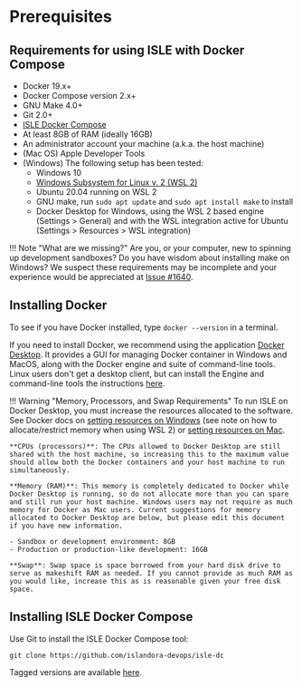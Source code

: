 # Prerequisites

## Requirements for using ISLE with Docker Compose

- Docker 19.x+
- Docker Compose version 2.x+
- GNU Make 4.0+
- Git 2.0+
- [ISLE Docker Compose](https://github.com/islandora-devops/isle-dc)
- At least 8GB of RAM (ideally 16GB)
- An administrator account your machine (a.k.a. the host machine)
- (Mac OS) Apple Developer Tools
- (Windows) The following setup has been tested:
    - Windows 10
    - [Windows Subsystem for Linux v. 2 (WSL 2)](https://docs.microsoft.com/en-us/windows/wsl/install-win10)
    - Ubuntu 20.04 running on WSL 2
    - GNU make, run `sudo apt update` and `sudo apt install make` to install
    - Docker Desktop for Windows, using the WSL 2 based engine (Settings > General) and with the WSL integration active for Ubuntu (Settings > Resources > WSL integration)

!!! Note "What are we missing?"
    Are you, or your computer, new to spinning up development sandboxes? Do you have wisdom about installing make on Windows? We suspect these requirements may be incomplete and your experience would be appreciated at [Issue #1640](https://github.com/Islandora/documentation/issues/1640).

## Installing Docker

To see if you have Docker installed, type `docker --version` in a terminal.

If you need to install Docker, we recommend using the application [Docker Desktop](https://www.docker.com/products/docker-desktop). It provides a GUI for managing Docker container in Windows and MacOS, along with the Docker engine and suite of command-line tools. Linux users don't get a desktop client, but can install the Engine and command-line tools the instructions [here](https://docs.docker.com/engine/install/).

!!! Warning "Memory, Processors, and Swap Requirements"
    To run ISLE on Docker Desktop, you must increase the resources allocated to the software. See Docker docs on [setting resources on Windows](https://docs.docker.com/docker-for-windows/#resources) (see note on how to allocate/restrict memory when using WSL 2) or [setting resources on Mac](https://docs.docker.com/docker-for-mac/#resources).

    **CPUs (processors)**: The CPUs allowed to Docker Desktop are still shared with the host machine, so increasing this to the maximum value should allow both the Docker containers and your host machine to run simultaneously.

    **Memory (RAM)**: This memory is completely dedicated to Docker while Docker Desktop is running, so do not allocate more than you can spare and still run your host machine. Windows users may not require as much memory for Docker as Mac users. Current suggestions for memory allocated to Docker Desktop are below, but please edit this document if you have new information.

    - Sandbox or development environment: 8GB
    - Production or production-like development: 16GB

    **Swap**: Swap space is space borrowed from your hard disk drive to serve as makeshift RAM as needed. If you cannot provide as much RAM as you would like, increase this as is reasonable given your free disk space.

## Installing ISLE Docker Compose

Use Git to install the ISLE Docker Compose tool:

`git clone https://github.com/islandora-devops/isle-dc`

Tagged versions are available [here](https://github.com/Islandora-Devops/isle-dc/tags).
